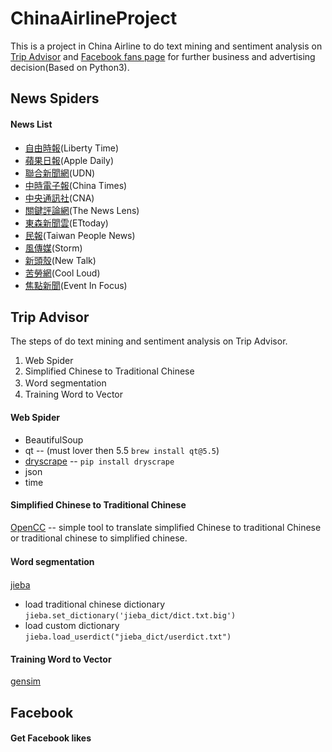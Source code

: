 # ChinaAirlineProject
This is a project in China Airline to do text mining and sentiment analysis on [Trip Advisor](https://www.tripadvisor.com.tw/Airline_Review-d8729049-Reviews-Cheap-Flights-China-Airlines) and [Facebook fans page](https://www.facebook.com/chinaairlines.travelchannel/?fref=ts) for further business and advertising decision(Based on Python3).

## News Spiders

#### News List

- [自由時報](http://news.ltn.com.tw/list/BreakingNews)(Liberty Time)
- [蘋果日報](http://www.appledaily.com.tw/realtimenews/section/new/)(Apple Daily)
- [聯合新聞網](https://udn.com/news/breaknews/1)(UDN)
- [中時電子報](http://www.chinatimes.com/realtimenews)(China Times)
- [中央通訊社](http://www.cna.com.tw/list/aall-1.aspx)(CNA)
- [關鍵評論網](https://www.thenewslens.com/news)(The News Lens)
- [東森新聞雲](http://www.ettoday.net/news/news-list.htm)(ETtoday)
- [民報](http://www.peoplenews.tw/list/%E7%B8%BD%E8%A6%BD)(Taiwan People News)
- [風傳媒](http://www.storm.mg/articles)(Storm)
- [新頭殼](https://newtalk.tw/news/summary/today)(New Talk)
- [苦勞網](http://www.coolloud.org.tw/story)(Cool Loud)
- [焦點新聞](http://www.eventsinfocus.org/)(Event In Focus)

## Trip Advisor
The steps of do text mining and sentiment analysis on Trip Advisor.

1. Web Spider
2. Simplified Chinese to Traditional Chinese
3. Ｗord segmentation
4. Training Word to Vector

#### Web Spider

- BeautifulSoup
- qt -- (must lover then 5.5 `brew install qt@5.5`)
- [dryscrape](http://dryscrape.readthedocs.io/en/latest/installation.html) -- `pip install dryscrape`
- json
- time

#### Simplified Chinese to Traditional Chinese
[OpenCC](https://github.com/BYVoid/OpenCC) -- simple tool to translate simplified Chinese to traditional Chinese or traditional chinese to simplified chinese.
#### Ｗord segmentation
[jieba](https://github.com/fxsjy/jieba)

- load traditional chinese dictionary `jieba.set_dictionary('jieba_dict/dict.txt.big')`
- load custom dictionary `jieba.load_userdict("jieba_dict/userdict.txt")`

#### Training Word to Vector
[gensim](https://radimrehurek.com/gensim/)
## Facebook
#### Get Facebook likes
